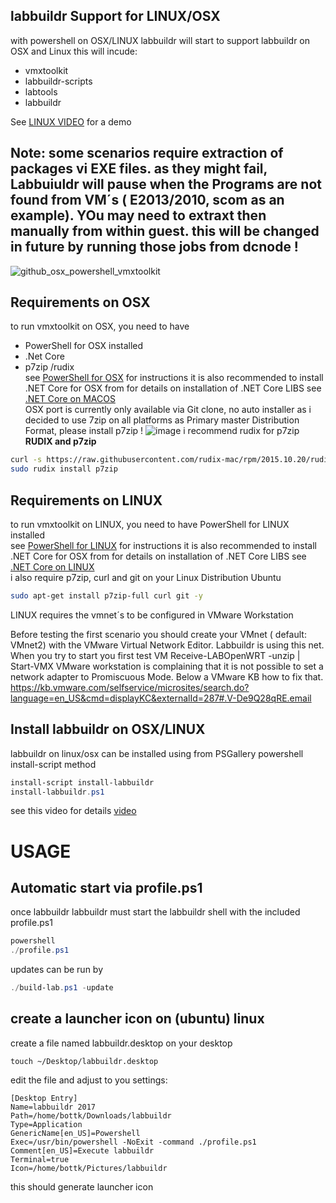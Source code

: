 ## labbuildr Support for LINUX/OSX
with powershell on OSX/LINUX labbuildr will start to support labbuildr on OSX and Linux
this will incude:
* vmxtoolkit
* labbuildr-scripts
* labtools
* labbuildr

See [LINUX VIDEO](https://www.youtube.com/watch?v=ZjXEVWe9KU4) for a demo  

## Note: some scenarios require extraction of packages vi EXE files. as they might fail, Labbuiuldr will pause when the Programs are not found from VM´s ( E2013/2010, scom as an example). YOu may need to extraxt then manually from within guest. this will be changed in future by running those jobs from dcnode !
![github_osx_powershell_vmxtoolkit](https://cloud.githubusercontent.com/assets/8255007/17848963/c08f8588-6856-11e6-8714-82d50f96dc93.gif)

## Requirements on OSX
to run vmxtoolkit on OSX, you need to have  
* PowerShell for OSX installed  
* .Net Core
* p7zip /rudix  
see [PowerShell for OSX](https://github.com/PowerShell/PowerShell/blob/master/docs/installation/linux.md#os-x-1011) for instructions  it is also recommended to install .NET Core for OSX from for details on installation of .NET Core LIBS see [.NET Core on MACOS](https://www.microsoft.com/net/core#macos)   
OSX port is currently only available via Git clone, no auto installer
as i decided to use 7zip on all platforms as Primary master Distribution Format, please install p7zip !
![image](https://cloud.githubusercontent.com/assets/8255007/18025670/62fe7e7c-6c31-11e6-9972-bbde6aa40d00.png) 
i recommend rudix for p7zip  
**RUDIX and p7zip**
```bash
curl -s https://raw.githubusercontent.com/rudix-mac/rpm/2015.10.20/rudix.py | sudo python - install rudix
sudo rudix install p7zip
```

  

## Requirements on LINUX
to run vmxtoolkit on LINUX, you need to have PowerShell for LINUX installed  
see [PowerShell for LINUX](https://github.com/PowerShell/PowerShell/blob/master/docs/installation/linux.md) for instructions
it is also recommended to install .NET Core for OSX from for details on installation of .NET Core LIBS see [.NET Core on LINUX](https://www.microsoft.com/net/core#LINUX)   
i also require  p7zip, curl and git on your Linux Distribution
Ubuntu
```bash
sudo apt-get install p7zip-full curl git -y
```
LINUX requires the vmnet´s to be configured in VMware Workstation  

Before testing the first scenario you should create your VMnet ( default: VMnet2) with the VMware Virtual Network Editor. Labbuildr is using this net. 
When you try to start you first test VM Receive-LABOpenWRT -unzip | Start-VMX
VMware workstation is complaining that it is not possible to set a network adapter to Promiscuous Mode. Below a VMware KB how to fix that.
https://kb.vmware.com/selfservice/microsites/search.do?language=en_US&cmd=displayKC&externalId=287#.V-De9Q28qRE.email



## Install labbuildr on OSX/LINUX
labbuildr on linux/osx can be installed using from PSGallery powershell install-script method  

```Powershell
install-script install-labbuildr
install-labbuildr.ps1
```

see this video for details [video](https://youtu.be/Dtv3XCUuOgs)
# USAGE
## Automatic start via profile.ps1
once labbuildr labbuildr must start the labbuildr shell with the included profile.ps1   
```Powershell
powershell
./profile.ps1
```


updates can be run by  
```Powershell
./build-lab.ps1 -update
```


## create a launcher icon on (ubuntu) linux
create a file named labbuildr.desktop on your desktop
```
touch ~/Desktop/labbuildr.desktop
```
edit the file and adjust to you settings:
```
[Desktop Entry]
Name=labbuildr 2017
Path=/home/bottk/Downloads/labbuildr
Type=Application
GenericName[en_US]=Powershell
Exec=/usr/bin/powershell -NoExit -command ./profile.ps1
Comment[en_US]=Execute labbuildr
Terminal=true
Icon=/home/bottk/Pictures/labbuildr
```
this should generate  launcher icon